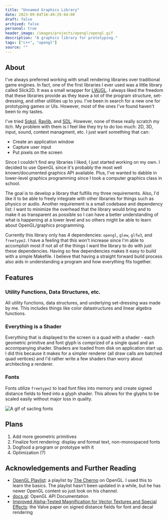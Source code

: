 ```yaml
---
title: "Unnamed Graphics Library"
date: 2023-09-04T16:49:29-04:00
draft: false
archived: false
personal: true
header_image: /images/projects/opengl/opengl.gif
description: "A graphics library for prototyping."
tags: ["c++", "opengl"]
source: ""
---
```


## About

I've always preferred working with small rendering libraries over traditional game engines. In fact, one of the first libraries I ever used was a little library called Slick2D. It was a small wrapper for [LWJGL](https://www.lwjgl.org/). I always liked the freedom that these libraries provide as they leave a lot of the program structure, set-dressing, and other utilities up to you. I've been in search for a new one for prototyping games or UIs. However, most of the ones I've found haven't been to my tastes.

I've tried [Sokol](https://github.com/floooh/sokol), [Raylib](https://www.raylib.com/), and [SDL](https://www.libsdl.org/). However, none of these really scratch my itch. My problem with them is I feel like they try to do too much: 2D, 3D, input, sound, context managment, etc. I just want something that can:

 - Create an application window
 - Capture user input
 - Put pixels on the screen

Since I couldn't find any libraries I liked, I just started working on my own. I decided to use OpenGL since it's probably the most well known/documented graphics API available. Plus, I've wanted to dabble in lower-level graphics programming since I took a computer graphics class in school. 

The goal is to develop a library that fulfills my three requirements. Also, I'd like it to be able to freely integrate with other libraries for things such as physics or audio. Another requirement is a small codebase and dependency list: I want to minimize the overhead that the library would bring and to make it as transparent as possible so I can have a better understanding of what is happening at a lower level and so others might be able to learn about OpenGL/graphics programming.

Currently this library only has 4 dependencies: `opengl`, `glew`, `glfw3`, and `freetype2`. I have a feeling that this won't increase since I'm able to accomplish most if not all of the things I want the library to do with just these dependencies. Having so few dependencies makes it easy to build with a simple Makefile. I believe that having a straight forward build process also aids in understanding a program and how everything fits together.

## Features

### Utility Functions, Data Structures, etc. 

All utility functions, data structures, and underlying set-dressing was made by me. This includes things like color datastructures and linear algebra functions.

### Everything is a Shader

Everything that is displayed to the screen is a quad with a shader - each geometric primitive and font glyph is comprized of a single quad and an accompanying shader. Shaders are loaded from disk on application start up. I did this because it makes for a simpler renderer (all draw calls are batched quad vertices) and I'd rather write a few shaders than worry about architecting a renderer.

### Fonts

Fonts utilize `freetype2` to load font files into memory and create signed distance fields to feed into a glyph shader. This allows for the glyphs to be scaled easily without major loss in quality.

![A gif of sacling fonts](/images/projects/opengl/opengl.gif "Footage of a font atlas being scaled. It looks way better in person - gif compression ruins it.")

## Plans

1. Add more geometric primitives
2. Finalize font rendering: display and format text, non-monospaced fonts
3. Dogfood a program or prototype with it
4. Optimization (?)

## Acknowledgements and Further Reading

 - [OpenGL Playlist](https://www.youtube.com/playlist?list=PLlrATfBNZ98foTJPJ_Ev03o2oq3-GGOS2): a playlist by [The Cherno](https://www.youtube.com/@TheCherno) on OpenGL. I used this to learn the basics. The playlist hasn't been updated in a while, but he has newer OpenGL content so just look on his channel.
 - [docs.gl](https://docs.gl/): OpenGL API Documentation
 - [Improved Alpha-Tested Magnification for Vector Textures and Special Effects](https://steamcdn-a.akamaihd.net/apps/valve/2007/SIGGRAPH2007_AlphaTestedMagnification.pdf): the Valve paper on signed distance fields for font and decal rendering